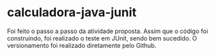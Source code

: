 # calculadora-java-junit
Foi feito o passo a passo da atividade proposta. Assim que o código foi construindo, foi realizado o teste em JUnit, sendo bem sucedido. O versionamento foi realizado diretamente pelo Github.
